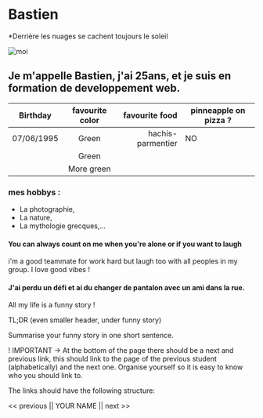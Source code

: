 # Bastien

*Derrière les nuages se cachent toujours le soleil

<img src="/home/becode/Téléchargements/me.jpg" alt="moi" title="Photo professionelle" />

## Je m'appelle Bastien, j'ai 25ans, et je suis en formation de developpement web.


| Birthday      | favourite color | favourite food    | pinneapple on pizza ? | 
| ------------- |:---------------:| --------------:   | --------------------- | 
| 07/06/1995    | Green           | hachis-parmentier |   NO                  | 
|               | Green           |                   |                       | 
|               | More green      |                   |                       | 

### mes hobbys : 
* La photographie, 
* La nature, 
* La mythologie grecques,...

#### You can always count on me when you're alone or if you want to laugh

i'm a good teammate for work hard but laugh too with all peoples in my group. I love good vibes ! 

#### J'ai perdu un défi et ai du changer de pantalon avec un ami dans la rue.

All my life is a funny story !

TL;DR (even smaller header, under funny story)

Summarise your funny story in one short sentence.

! IMPORTANT -> At the bottom of the page there should be a next and previous link, this should link to the page of the previous student (alphabetically) and the next one.
Organise yourself so it is easy to know who you should link to.

The links should have the following structure:

<< previous || YOUR NAME || next >>
